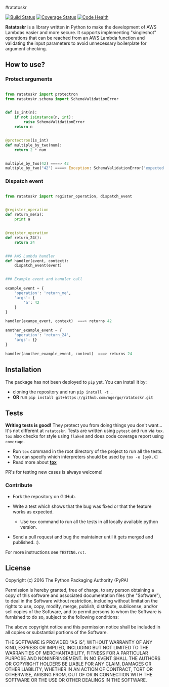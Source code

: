 #ratatoskr

[![Build Status](https://travis-ci.org/ngergo/ratatoskr.svg?branch=master)](https://travis-ci.org/ngergo/ratatoskr)
[![Coverage Status](https://coveralls.io/repos/github/ngergo/ratatoskr/badge.svg?branch=master)](https://coveralls.io/github/ngergo/ratatoskr?branch=master)
[![Code Health](https://landscape.io/github/ngergo/ratatoskr/master/landscape.svg?style=flat)](https://landscape.io/github/ngergo/ratatoskr/master)

__Ratatoskr__ is a library written in Python to make the development of AWS Lambdas easier and more secure. It supports implementing "singleshot" operations that can be reached from an AWS Lambda function and validating the input parameters to avoid unnecessary boilerplate for argument checking. 

## How to use?

### Protect arguments

```python

from ratatoskr import protectron
from ratatoskr.schema import SchemaValidationError


def is_int(n):
    if not isinstance(n, int):
        raise SchemaValidationError
    return n


@protectron(is_int)
def multiple_by_two(num):
    return 2 * num


multiple_by_two(42) ====> 42
multiple_by_two("42") ====> Exception: SchemaValidationError("expected int for data['num']"

```

### Dispatch event

```python

from ratatoskr import register_operation, dispatch_event


@register_operation
def return_me(a):
    print a


@register_operation
def return_24():
    return 24


### AWS Lambda handler
def handler(event, context):
    dispatch_event(event)


### Example event and handler call

example_event = {
    'operation': 'return_me',
    'args': {
        'a': 42
    }
}

handler(exampe_event, context)  ===> returns 42

another_example_event = {
    'operation': 'return_24',
    'args': {}
}

handler(another_example_event, context)  ===> returns 24
```

## Installation

The package has not been deployed to `pip` yet.
You can install it by:

* cloning the repository and run `pip install -t .`
* __OR__ run `pip install git+https://github.com/ngergo/ratatoskr.git`

## Tests

__Writing tests is good!__ They protect you from doing things you don't want... It's not different at `ratatoskr`. Tests are written using `pytest` and run via `tox`.
`tox` also checks for style using `flake8` and does code coverage report using `coverage`.

* Run `tox` command in the root directory of the project to run all the tests. 
* You can specify which interpreters should be used by `tox -e [pyX.X]`
* Read more about [__tox__](https://testrun.org/tox/latest/)

PR's for testing new cases is always welcome!

### Contribute

* Fork the repository on GitHub.
* Write a test which shows that the bug was fixed or that the feature works as expected.

  - Use ``tox`` command to run all the tests in all locally available python version.

* Send a pull request and bug the maintainer until it gets merged and published. :).

For more instructions see `TESTING.rst`.

## License

Copyright (c) 2016 The Python Packaging Authority (PyPA)

Permission is hereby granted, free of charge, to any person obtaining a copy of
this software and associated documentation files (the "Software"), to deal in
the Software without restriction, including without limitation the rights to
use, copy, modify, merge, publish, distribute, sublicense, and/or sell copies
of the Software, and to permit persons to whom the Software is furnished to do
so, subject to the following conditions:

The above copyright notice and this permission notice shall be included in all
copies or substantial portions of the Software.

THE SOFTWARE IS PROVIDED "AS IS", WITHOUT WARRANTY OF ANY KIND, EXPRESS OR
IMPLIED, INCLUDING BUT NOT LIMITED TO THE WARRANTIES OF MERCHANTABILITY,
FITNESS FOR A PARTICULAR PURPOSE AND NONINFRINGEMENT. IN NO EVENT SHALL THE
AUTHORS OR COPYRIGHT HOLDERS BE LIABLE FOR ANY CLAIM, DAMAGES OR OTHER
LIABILITY, WHETHER IN AN ACTION OF CONTRACT, TORT OR OTHERWISE, ARISING FROM,
OUT OF OR IN CONNECTION WITH THE SOFTWARE OR THE USE OR OTHER DEALINGS IN THE
SOFTWARE.
